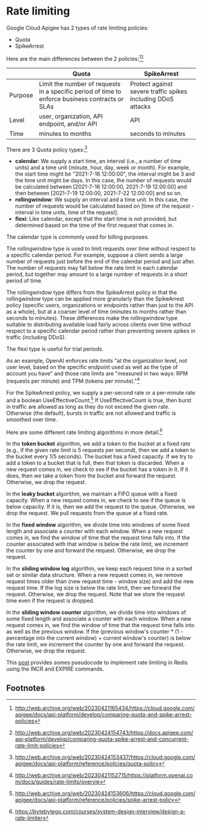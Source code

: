 # Rate limiting

Google Cloud Apigee has 2 types of rate limiting policies:
* Quota
* SpikeArrest

Here are the main differences between the 2 policies:[^1][^2]

|          |Quota|SpikeArrest|
|----------|-----|-----------|
|Purpose|Limit the number of requests in a specific period of time to enforce business contracts or SLAs|Protect against severe traffic spikes including DDoS attacks|
|Level|user, organization, API endpoint, and/or API|API|
|Time|minutes to months|seconds to minutes|

There are 3 Quota policy types:[^3]
* **calendar**: We supply a start time, an interval (i.e., a number of time units) and a time unit (minute, hour, day, week or month). For example, the start time might be "2021-7-16 12:00:00", the interval might be 3 and the time unit might be days. In this case, the number of requests would be calculated between [2021-7-16 12:00:00, 2021-7-19 12:00:00] and then between [2021-7-19 12:00:00, 2021-7-22 12:00:00] and so on.
* **rollingwindow**: We supply an interval and a time unit. In this case, the number of requests would be calculated based on [time of the request - interval in time units, time of the request].
* **flexi**: Like calendar, except that the start time is not provided, but determined based on the time of the first request that comes in.

The calendar type is commonly used for billing purposes.

The rollingwindow type is used to limit requests over time without respect to a specific calendar period. For example, suppose a client sends a large number of requests just before the end of the calendar period and just after. The number of requests may fall below the rate limit in each calendar period, but together may amount to a large number of requests in a short period of time.

The rollingwindow type differs from the SpikeArrest policy in that the rollingwindow type can be applied more granularly than the SpikeArrest policy (specific users, organizations or endpoints rather than just to the API as a whole), but at a coarser level of time (minutes to months rather than seconds to minutes). These differences make the rollingwindow type suitable to distributing available load fairly across clients over time without respect to a specific calendar period rather than preventing severe spikes in traffic (including DDoS).

The flexi type is useful for trial periods.

As an example, OpenAI enforces rate limits "at the organization level, not user level, based on the specific endpoint used as well as the type of account you have" and those rate limits are "measured in two ways: RPM (requests per minute) and TPM (tokens per minute)."[^4]

For the SpikeArrest policy, we supply a per-second rate or a per-minute rate and a boolean UseEffectiveCount.[^5] If UseEffectiveCount is true, then burst in traffic are allowed as long as they do not exceed the given rate. Otherwise (the default), bursts in traffic are not allowed and traffic is smoothed over time.

Here are some different rate limiting algorithms in more detail.[^6]

In the **token bucket** algorithm, we add a token to the bucket at a fixed rate (e.g., if the given rate limit is 5 requests per second), then we add a token to the bucket every 1/5 seconds). The bucket has a fixed capacity. If we try to add a token to a bucket that is full, then that token is discarded. When a new request comes in, we check to see if the bucket has a token in it. If it does, then we take a token from the bucket and forward the request. Otherwise, we drop the request.

In the **leaky bucket** algorithm, we maintain a FIFO queue with a fixed capacity. When a new request comes in, we check to see if the queue is below capacity. If it is, then we add the request to the queue. Otherwise, we drop the request. We pull requests from the queue at a fixed rate.

In the **fixed window** algorithm, we divide time into windows of some fixed length and associate a counter with each window. When a new request comes in, we find the window of time that the request time falls into. If the counter associated with that window is below the rate limit, we increment the counter by one and forward the request. Otherwise, we drop the request.

In the **sliding window log** algorithm, we keep each request time in a sorted set or similar data structure. When a new request comes in, we remove request times older than (new request time - window size) and add the new request time. If the log size is below the rate limit, then we forward the request. Otherwise, we drop the request. Note that we store the request time even if the request is dropped.

In the **sliding window counter** algorithm, we divide time into windows of some fixed length and associate a counter with each window. When a new request comes in, we find the window of time that the request time falls into as well as the previous window. If the (previous window's counter * (1 - percentage into the current window) + current window's counter) is below the rate limit, we increment the counter by one and forward the request. Otherwise, we drop the request.

This [post](http://web.archive.org/web/20230424211714/https://redis.com/glossary/rate-limiting/) provides somes pseudocode to implement rate limiting in Redis using the INCR and EXPIRE commands.

## Footnotes

[^1]: http://web.archive.org/web/20230421165434/https://cloud.google.com/apigee/docs/api-platform/develop/comparing-quota-and-spike-arrest-policies
[^2]: http://web.archive.org/web/20230424154743/https://docs.apigee.com/api-platform/develop/comparing-quota-spike-arrest-and-concurrent-rate-limit-policies
[^3]: http://web.archive.org/web/20230424153437/https://cloud.google.com/apigee/docs/api-platform/reference/policies/quota-policy
[^4]: http://web.archive.org/web/20230421152715/https://platform.openai.com/docs/guides/rate-limits/overvie
[^5]: http://web.archive.org/web/20230424153606/https://cloud.google.com/apigee/docs/api-platform/reference/policies/spike-arrest-policy
[^6]: https://bytebytego.com/courses/system-design-interview/design-a-rate-limiter